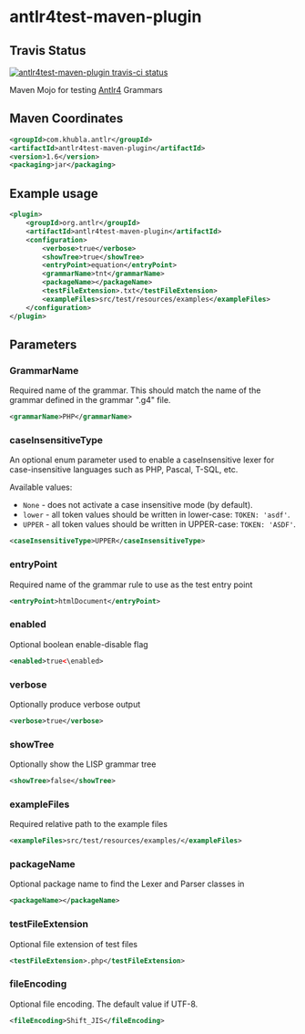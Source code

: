 # antlr4test-maven-plugin

## Travis Status

[![antlr4test-maven-plugin travis-ci status](https://api.travis-ci.org/antlr/antlr4test-maven-plugin.png)](https://travis-ci.org/antlr/antlr4test-maven-plugin)

Maven Mojo for testing [Antlr4](http://www.antlr.org/) Grammars

## Maven Coordinates

```xml
<groupId>com.khubla.antlr</groupId>
<artifactId>antlr4test-maven-plugin</artifactId>
<version>1.6</version>
<packaging>jar</packaging>
```

## Example usage

```xml
<plugin>
	<groupId>org.antlr</groupId>
	<artifactId>antlr4test-maven-plugin</artifactId>
	<configuration>
		<verbose>true</verbose>
		<showTree>true</showTree>
		<entryPoint>equation</entryPoint>
		<grammarName>tnt</grammarName>
		<packageName></packageName>
		<testFileExtension>.txt</testFileExtension>
		<exampleFiles>src/test/resources/examples</exampleFiles>
	</configuration>
</plugin>
```

## Parameters

### GrammarName

Required name of the grammar.  This should match the name of the grammar defined in the grammar ".g4" file.

```xml
<grammarName>PHP</grammarName>
```

### caseInsensitiveType

An optional enum parameter used to enable a caseInsensitive lexer for case-insensitive languages such as PHP, Pascal, T-SQL, etc.

Available values:
* `None` - does not activate a case insensitive mode (by default).
* `lower` - all token values should be written in lower-case: `TOKEN: 'asdf'`.
* `UPPER` - all token values should be written in UPPER-case: `TOKEN: 'ASDF'`.

```xml
<caseInsensitiveType>UPPER</caseInsensitiveType>
```

### entryPoint

Required name of the grammar rule to use as the test entry point

```xml
<entryPoint>htmlDocument</entryPoint>
```

### enabled

Optional boolean enable-disable flag

```xml
<enabled>true<\enabled>
```

### verbose

Optionally produce verbose output

```xml
<verbose>true</verbose>
```

### showTree

Optionally show the LISP grammar tree

```xml
<showTree>false</showTree>
```

### exampleFiles

Required relative path to the example files

```xml
<exampleFiles>src/test/resources/examples/</exampleFiles>
```

### packageName

Optional package name to find the Lexer and Parser classes in

```xml
<packageName></packageName>
```

### testFileExtension 

Optional file extension of test files

```xml
<testFileExtension>.php</testFileExtension>
```

### fileEncoding

Optional file encoding. The default value if UTF-8.

```xml
<fileEncoding>Shift_JIS</fileEncoding>
```
